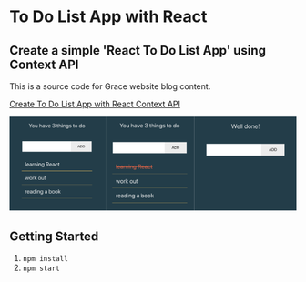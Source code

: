 # To Do List App with React

## Create a simple 'React To Do List App' using Context API

This is a source code for Grace website blog content.

[Create To Do List App with React Context API](https://www.gracehaeun.com/blog/to-do-list-react)

![Result](/src/asset/images/to-do-list.png)

## Getting Started

1. `npm install`
2. `npm start`
